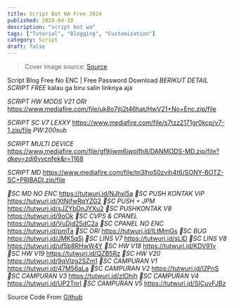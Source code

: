 ```yaml
---
title: Script Bot WA Free 2024
published: 2024-04-18
description: "script bot wa"
tags: ["Tutorial", "Blogging", "Customization"]
category: Script
draft: false
---
```


> Cover image source: [Source](https://image.civitai.com/xG1nkqKTMzGDvpLrqFT7WA/208fc754-890d-4adb-9753-2c963332675d/width=2048/01651-1456859105-(colour_1.5),girl,_Blue,yellow,green,cyan,purple,red,pink,_best,8k,UHD,masterpiece,male%20focus,%201boy,gloves,%20ponytail,%20long%20hair,.jpeg)

Script Blog Free No ENC | Free Password Download
*BERIKUT DETAIL SCRIPT FREE*
kalau ga biru salin linknya aja

*SCRIPT HW MODS V21 ORI*
https://www.mediafire.com/file/uk8o7jtj2t46hat/HwV21+No+Enc.zip/file

*SCRIPT SC V7 LEXXY*
https://www.mediafire.com/file/s7tzz2171gr0kcp/v7-1.zip/file
*PW:200sub*

*SCRIPT MULTI DEVICE*
https://www.mediafire.com/file/gf9jiwm6iwplfh8/DANMODS-MD.zip/file?dkey=zdj6yvcnfek&r=1168

*SCRIPT MD*
https://www.mediafire.com/file/tn3lho50zvih4t6/SONY-BOTZ-SC+PRIBADI.zip/file

*💠SC MD NO ENC*
https://tutwuri.id/NJhxl5a
*💠SC PUSH KONTAK VIP*
https://tutwuri.id/XtNjfwRqYZG2
*💠SC PUSH + JPM*
https://tutwuri.id/sJZYbDnJYXu2
*💠SC PUSHKONTAK V8*
https://tutwuri.id/9oOk
*💠SC CVPS & CPANEL*
https://tutwuri.id/VuDjd25dC2a
*💠SC CPANEL NO ENC*
https://tutwuri.id/pmTa
*💠SC ORI*
https://tutwuri.id/lLtMmGs
*💠SC BUG*
https://tutwuri.id/JMK5qSj
*💠SC LINS V7*
https://tutwuri.id/sLlD
*💠SC LINS V8*
https://tutwuri.id/uf5b8RHwW4Y
*💠SC HW V18*
https://tutwuri.id/KDV91y
*💠SC HW V19*
https://tutwuri.id/QZB5Rz
*💠SC HW V20*
https://tutwuri.id/9qVlzg2SZm1
*💠SC CAMPURAN V1*
https://tutwuri.id/47M56aLa
*💠SC CAMPURAN V2*
https://tutwuri.id/l2PnS
*💠SC CAMPURAN V3*
https://tutwuri.id/zIOhih
*💠SC CAMPURAN V4*
https://tutwuri.id/UP2TnrI
*💠SC CAMPURAN V5*
https://tutwuri.id/SICuvFJBz

Source Code From [Github](github.com)
